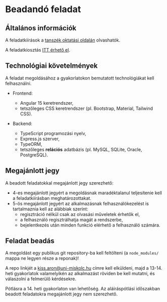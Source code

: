 # Beadandó feladat

## Általános információk

A feladatkiírások a [tanszék oktatási oldalán](https://oktatas.iit.uni-miskolc.hu/doku.php?id=tanszek:oktatas:informatikai_rendszerek_epitese:feleves_feladat#feladatok) olvashatók.

A feladatkiosztás [ITT érhető el](assignment-list.md).

## Technológiai követelmények
A feladat megoldásához a gyakorlatokon bemutatott technológiákat kell felhasználni.

- Frontend:
  - Angular 15 keretrendszer,
  - tetszőleges CSS keretrendszer (pl. Bootstrap, Material, Tailwind CSS).

- Backend:
  - TypeScript programozási nyelv,
  - Express.js szerver,
  - TypeORM,
  - tetszőleges **relációs** adatbázis (pl. MySQL, SQLite, Oracle, PostgreSQL).

## Megajánlott jegy
A beadott feladatokkal megajánlott jegy szerezhető:

- 4-es megajánlott jegyért a megoldásnak maradéktalanul teljesítenie kell a feladatkiírásban meghatározottakat.
- 5-ös megajánlott jegyért az alkalmazásnak felhasználókezelést is tartalmaznia kell az alábbiak szerint:
    - regisztráció nélkül csak az olvasási műveletek érhetők el,
    - a felhasználó regisztrálhatja magát a rendszerbe,
    - bejelentkezés után minden funkció elérhető a felhasználó számára.

## Feladat beadás
A megoldást egy publikus git repository-ba kell feltölteni (a `node_modules/` mappa ne legyen része a reponak)!

A repo linkjét a <kiss.aron@uni-miskolc.hu> címre kell elküldeni, majd a 13-14. heti gyakorlatok valamelyikén az alkalmazást röviden be kell mutatni, és válaszolni a felmerülő kérdésekre.

Pótlásra a 14. heti gyakorlaton van lehetőség. Az aláíráspótlási időszakban beadott feladatokra megajánlott jegy nem szerezhető.
